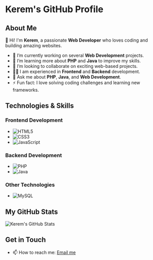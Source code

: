 # Kerem's GitHub Profile

## About Me

👋 Hi! I'm **Kerem**, a passionate **Web Developer** who loves coding and building amazing websites.

- 🔭 I’m currently working on several **Web Development** projects.
- 🌱 I’m learning more about **PHP** and **Java** to improve my skills.
- 👯 I’m looking to collaborate on exciting web-based projects.
- 🧑‍💻 I am experienced in **Frontend** and **Backend** development.
- 💬 Ask me about **PHP**, **Java**, and **Web Development**.
- ⚡ Fun fact: I love solving coding challenges and learning new frameworks.

## Technologies & Skills

### Frontend Development
- ![HTML5](https://img.shields.io/badge/HTML5-#E34F26?style=for-the-badge&logo=html5&logoColor=white)
- ![CSS3](https://img.shields.io/badge/CSS3-#1572B6?style=for-the-badge&logo=css3&logoColor=white)
- ![JavaScript](https://img.shields.io/badge/JavaScript-#F7DF1E?style=for-the-badge&logo=javascript&logoColor=white)

### Backend Development
- ![PHP](https://img.shields.io/badge/PHP-#777BB4?style=for-the-badge&logo=php&logoColor=white)
- ![Java](https://img.shields.io/badge/Java-#007396?style=for-the-badge&logo=java&logoColor=white)

### Other Technologies
- ![MySQL](https://img.shields.io/badge/MySQL-#4479A1?style=for-the-badge&logo=mysql&logoColor=white)

## My GitHub Stats

![Kerem's GitHub Stats](https://github-readme-stats.vercel.app/api?username=wkerwmm&show_icons=true&theme=radical)

## Get in Touch

- 📫 How to reach me: [Email me](mailto:aridogankerem40@gmail.com)

